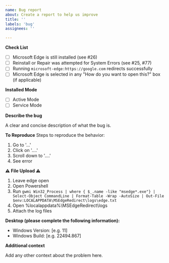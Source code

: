 ```yaml
---
name: Bug report
about: Create a report to help us improve
title: ''
labels: 'bug'
assignees: ''

---
```


**Check List**
- [ ] Microsoft Edge is still installed (see #26)
- [ ] Reinstall or Repair was attempted for System Errors (see #25, #77)
- [ ] Running `microsoft-edge:https://google.com` redirects successfully
- [ ] Microsoft Edge is selected in any "How do you want to open this?" box (if applicable)

**Installed Mode**
- [ ] Active Mode
- [ ] Service Mode

**Describe the bug**

A clear and concise description of what the bug is.

**To Reproduce**
Steps to reproduce the behavior:
1. Go to '...'
2. Click on '....'
3. Scroll down to '....'
4. See error

**⚠️ File Upload ⚠️**

1. Leave edge open
2. Open Powershell
3. Run `gwmi Win32_Process | where { $_.name -like "msedge*.exe"} | Select-Object CommandLine | Format-Table -Wrap -AutoSize | Out-File $env:LOCALAPPDATA\MSEdgeRedirect\logs\edge.txt`
4. Open %localappdata%\MSEdgeRedirect\logs
5. Attach the log files

**Desktop (please complete the following information):**
 - Windows Version: [e.g. 11]
 - Windows Build: [e.g. 22494.867]

**Additional context**

Add any other context about the problem here.
